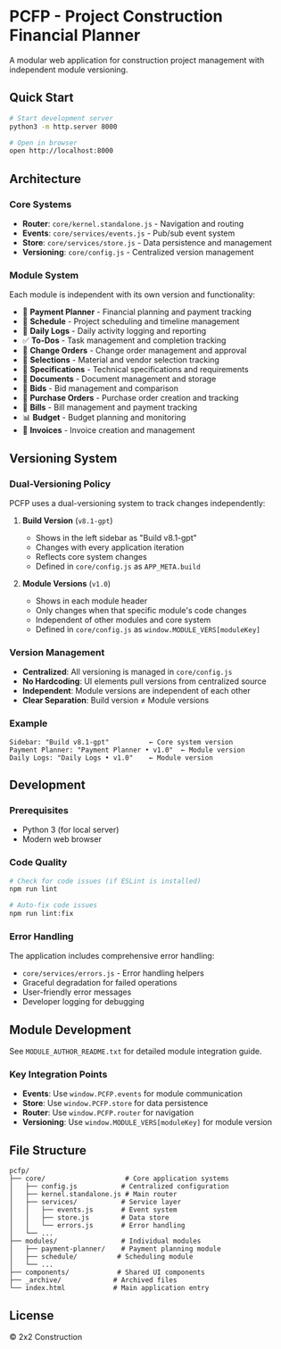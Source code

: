 # PCFP - Project Construction Financial Planner

A modular web application for construction project management with independent module versioning.

## Quick Start

```bash
# Start development server
python3 -m http.server 8000

# Open in browser
open http://localhost:8000
```

## Architecture

### Core Systems
- **Router**: `core/kernel.standalone.js` - Navigation and routing
- **Events**: `core/services/events.js` - Pub/sub event system  
- **Store**: `core/services/store.js` - Data persistence and management
- **Versioning**: `core/config.js` - Centralized version management

### Module System
Each module is independent with its own version and functionality:
- 💸 **Payment Planner** - Financial planning and payment tracking
- 📅 **Schedule** - Project scheduling and timeline management
- 📝 **Daily Logs** - Daily activity logging and reporting
- ✅ **To-Dos** - Task management and completion tracking
- 🔁 **Change Orders** - Change order management and approval
- 🎯 **Selections** - Material and vendor selection tracking
- 📐 **Specifications** - Technical specifications and requirements
- 📄 **Documents** - Document management and storage
- 💼 **Bids** - Bid management and comparison
- 🧾 **Purchase Orders** - Purchase order creation and tracking
- 🧮 **Bills** - Bill management and payment tracking
- 📊 **Budget** - Budget planning and monitoring
- 🧾 **Invoices** - Invoice creation and management

## Versioning System

### Dual-Versioning Policy
PCFP uses a dual-versioning system to track changes independently:

1. **Build Version** (`v8.1-gpt`)
   - Shows in the left sidebar as "Build v8.1-gpt"
   - Changes with every application iteration
   - Reflects core system changes
   - Defined in `core/config.js` as `APP_META.build`

2. **Module Versions** (`v1.0`)
   - Shows in each module header
   - Only changes when that specific module's code changes
   - Independent of other modules and core system
   - Defined in `core/config.js` as `window.MODULE_VERS[moduleKey]`

### Version Management
- **Centralized**: All versioning is managed in `core/config.js`
- **No Hardcoding**: UI elements pull versions from centralized source
- **Independent**: Module versions are independent of each other
- **Clear Separation**: Build version ≠ Module versions

### Example
```
Sidebar: "Build v8.1-gpt"          ← Core system version
Payment Planner: "Payment Planner • v1.0"  ← Module version
Daily Logs: "Daily Logs • v1.0"    ← Module version
```

## Development

### Prerequisites
- Python 3 (for local server)
- Modern web browser

### Code Quality
```bash
# Check for code issues (if ESLint is installed)
npm run lint

# Auto-fix code issues
npm run lint:fix
```

### Error Handling
The application includes comprehensive error handling:
- `core/services/errors.js` - Error handling helpers
- Graceful degradation for failed operations
- User-friendly error messages
- Developer logging for debugging

## Module Development

See `MODULE_AUTHOR_README.txt` for detailed module integration guide.

### Key Integration Points
- **Events**: Use `window.PCFP.events` for module communication
- **Store**: Use `window.PCFP.store` for data persistence
- **Router**: Use `window.PCFP.router` for navigation
- **Versioning**: Use `window.MODULE_VERS[moduleKey]` for module version

## File Structure

```
pcfp/
├── core/                    # Core application systems
│   ├── config.js           # Centralized configuration
│   ├── kernel.standalone.js # Main router
│   ├── services/           # Service layer
│   │   ├── events.js       # Event system
│   │   ├── store.js        # Data store
│   │   └── errors.js       # Error handling
│   └── ...
├── modules/                # Individual modules
│   ├── payment-planner/    # Payment planning module
│   ├── schedule/          # Scheduling module
│   └── ...
├── components/            # Shared UI components
├── _archive/             # Archived files
└── index.html            # Main application entry
```

## License

© 2x2 Construction
